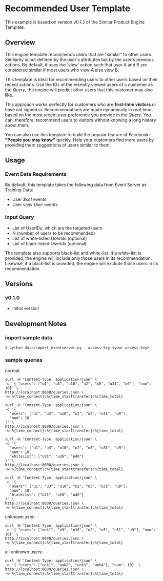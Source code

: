 # Recommended User Template

This example is based on version v0.1.3 of the Similar Product Engine Template.

## Overview

This engine template recommends users that are "similar" to other users.
Similarity is not defined by the user's attributes but by the user's previous actions. By default, it uses the 'view' action such that user A and B are considered similar if most users who view A also view B.

This template is ideal for recommending users to other users based on their recent actions.
Use the IDs of the recently viewed users of a customer as the *Query*,
the engine will predict other users that this customer may also like.

This approach works perfectly for customers who are **first-time visitors** or have not signed in.
Recommendations are made dynamically in *real-time* based on the most recent user preference you provide in the *Query*.
You can, therefore, recommend users to visitors without knowing a long history about them.

You can also use this template to build the popular feature of Facebook: **"People you may know"** quickly.
Help your customers find more users by providing them suggestions of users similar to them.

## Usage

### Event Data Requirements

By default, this template takes the following data from Event Server as Training Data:

- User *$set* events
- User *view* User events

### Input Query

- List of UserIDs, which are the targeted users
- N (number of users to be recommended)
- List of white-listed UserIds (optional)
- List of black-listed UserIds (optional)

The template also supports black-list and white-list. If a white-list is provided, the engine will include only those users in its recommendation.
Likewise, if a black-list is provided, the engine will exclude those users in its recommendation.

## Versions

### v0.1.0

- initial version

## Development Notes

### import sample data

```
$ python data/import_eventserver.py --access_key <your_access_key>
```

### sample queries

normal:

```
curl -H "Content-Type: application/json" \
-d '{ "users": ["u1", "u3", "u10", "u2", "u5", "u31", "u9"], "num": 10}' \
http://localhost:8000/queries.json \
-w %{time_connect}:%{time_starttransfer}:%{time_total}
```

```
curl -H "Content-Type: application/json" \
-d '{
  "users": ["u1", "u3", "u10", "u2", "u5", "u31", "u9"],
  "num": 10
}' \
http://localhost:8000/queries.json \
-w %{time_connect}:%{time_starttransfer}:%{time_total}
```

```
curl -H "Content-Type: application/json" \
-d '{
  "users": ["u1", "u3", "u10", "u2", "u5", "u31", "u9"],
  "num": 10,
  "whiteList": ["u21", "u26", "u40"]
}' \
http://localhost:8000/queries.json \
-w %{time_connect}:%{time_starttransfer}:%{time_total}
```

```
curl -H "Content-Type: application/json" \
-d '{
  "users": ["u1", "u3", "u10", "u2", "u5", "u31", "u9"],
  "num": 10,
  "blackList": ["u21", "u26", "u40"]
}' \
http://localhost:8000/queries.json \
-w %{time_connect}:%{time_starttransfer}:%{time_total}
```

unknown user:

```
curl -H "Content-Type: application/json" \
-d '{ "users": ["unk1", "u3", "u10", "u2", "u5", "u31", "u9"], "num": 10}' \
http://localhost:8000/queries.json \
-w %{time_connect}:%{time_starttransfer}:%{time_total}
```


all unknown users:

```
curl -H "Content-Type: application/json" \
-d '{ "users": ["unk1", "unk2", "unk3", "unk4"], "num": 10}' \
http://localhost:8000/queries.json \
-w %{time_connect}:%{time_starttransfer}:%{time_total}
```
